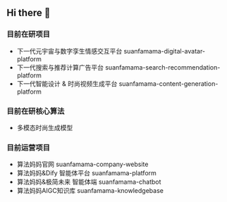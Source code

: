 ## Hi there 👋

### 目前在研项目
* 下一代元宇宙与数字孪生情感交互平台 suanfamama-digital-avatar-platform
* 下一代搜索与推荐计算广告平台 suanfamama-search-recommendation-platform
* 下一代智能设计 & 时尚视频生成平台 suanfamama-content-generation-platform

### 目前在研核心算法
* 多模态时尚生成模型

### 目前运营项目
* 算法妈妈官网 suanfamama-company-website
* 算法妈妈&Dify 智能体平台 suanfamama-platform
* 算法妈妈&极简未来 智能体端 suanfamama-chatbot
* 算法妈妈AIGC知识库 suanfamama-knowledgebase

<!--

**Here are some ideas to get you started:**

🙋‍♀️ A short introduction - what is your organization all about?
🌈 Contribution guidelines - how can the community get involved?
👩‍💻 Useful resources - where can the community find your docs? Is there anything else the community should know?
🍿 Fun facts - what does your team eat for breakfast?
🧙 Remember, you can do mighty things with the power of [Markdown](https://docs.github.com/github/writing-on-github/getting-started-with-writing-and-formatting-on-github/basic-writing-and-formatting-syntax)
-->
